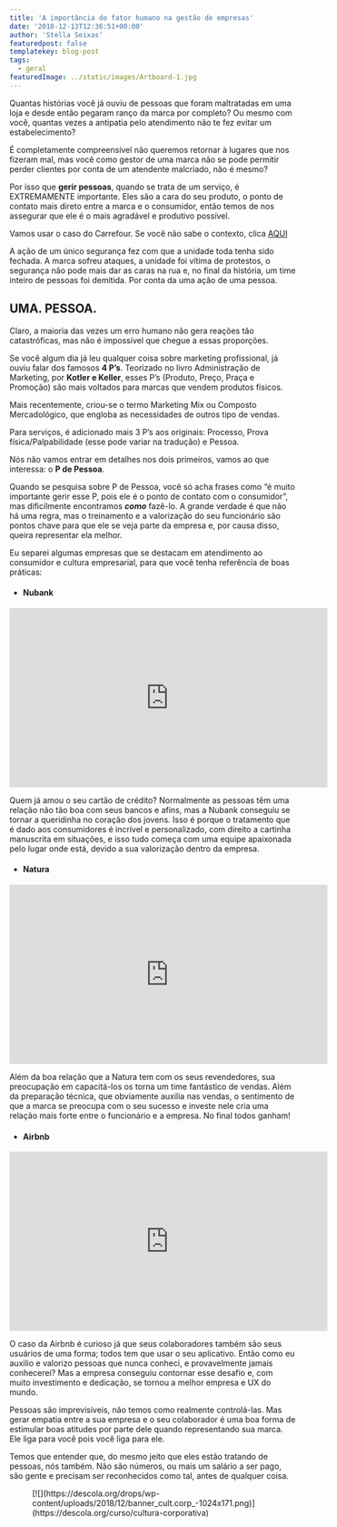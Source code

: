 ```yaml
---
title: 'A importância do fator humano na gestão de empresas'
date: '2018-12-13T12:36:51+00:00'
author: 'Stella Seixas'
featuredpost: false
templatekey: blog-post
tags:
  - geral
featuredImage: ../static/images/Artboard-1.jpg
---
```


Quantas histórias você já ouviu de pessoas que foram maltratadas em uma loja e desde então pegaram ranço da marca por completo? Ou mesmo com você, quantas vezes a antipatia pelo atendimento não te fez evitar um estabelecimento?

É completamente compreensível não queremos retornar à lugares que nos fizeram mal, mas você como gestor de uma marca não se pode permitir perder clientes por conta de um atendente malcriado, não é mesmo?

Por isso que **gerir pessoas**, quando se trata de um serviço, é EXTREMAMENTE importante. Eles são a cara do seu produto, o ponto de contato mais direto entre a marca e o consumidor, então temos de nos assegurar que ele é o mais agradável e produtivo possível.

Vamos usar o caso do Carrefour. Se você não sabe o contexto, clica [AQUI](https://g1.globo.com/sp/sao-paulo/noticia/2018/12/04/cachorro-abandonado-e-envenenado-e-espancado-por-funcionario-de-hipermercado-em-osasco-dizem-ativistas.ghtml)

A ação de um único segurança fez com que a unidade toda tenha sido fechada. A marca sofreu ataques, a unidade foi vítima de protestos, o segurança não pode mais dar as caras na rua e, no final da história, um time inteiro de pessoas foi demitida. Por conta da uma ação de uma pessoa.

## UMA. PESSOA.

Claro, a maioria das vezes um erro humano não gera reações tão catastróficas, mas não é impossível que chegue a essas proporções.

Se você algum dia já leu qualquer coisa sobre marketing profissional, já ouviu falar dos famosos **4 P’s**. Teorizado no livro Administração de Marketing, por **Kotler e Keller**, esses P’s (Produto, Preço, Praça e Promoção) são mais voltados para marcas que vendem produtos físicos.

Mais recentemente, criou-se o termo Marketing Mix ou Composto Mercadológico, que engloba as necessidades de outros tipo de vendas.

Para serviços, é adicionado mais 3 P’s aos originais: Processo, Prova física/Palpabilidade (esse pode variar na tradução) e Pessoa.

Nós não vamos entrar em detalhes nos dois primeiros, vamos ao que interessa: o **P de Pessoa**.

Quando se pesquisa sobre P de Pessoa, você só acha frases como “é muito importante gerir esse P, pois ele é o ponto de contato com o consumidor”, mas dificilmente encontramos **_como_** fazê-lo. A grande verdade é que não há uma regra, mas o treinamento e a valorização do seu funcionário são pontos chave para que ele se veja parte da empresa e, por causa disso, queira representar ela melhor.

Eu separei algumas empresas que se destacam em atendimento ao consumidor e cultura empresarial, para que você tenha referência de boas práticas:

- #### Nubank

<iframe allowfullscreen="allowfullscreen" frameborder="0" height="315" loading="lazy" src="https://www.youtube.com/embed/PmW-BdTKiX8" width="560"></iframe>

Quem já amou o seu cartão de crédito? Normalmente as pessoas têm uma relação não tão boa com seus bancos e afins, mas a Nubank conseguiu se tornar a queridinha no coração dos jovens. Isso é porque o tratamento que é dado aos consumidores é incrível e personalizado, com direito a cartinha manuscrita em situações, e isso tudo começa com uma equipe apaixonada pelo lugar onde está, devido a sua valorização dentro da empresa.

- #### Natura

<iframe allowfullscreen="allowfullscreen" frameborder="0" height="315" loading="lazy" src="https://www.youtube.com/embed/eQWLwi8IdyE" width="560"></iframe>

Além da boa relação que a Natura tem com os seus revendedores, sua preocupação em capacitá-los os torna um time fantástico de vendas. Além da preparação técnica, que obviamente auxilia nas vendas, o sentimento de que a marca se preocupa com o seu sucesso e investe nele cria uma relação mais forte entre o funcionário e a empresa. No final todos ganham!

- #### Airbnb

<iframe allowfullscreen="allowfullscreen" frameborder="0" height="315" loading="lazy" src="https://www.youtube.com/embed/xR8QqrmuuFU" width="560"></iframe>

O caso da Airbnb é curioso já que seus colaboradores também são seus usuários de uma forma; todos tem que usar o seu aplicativo. Então como eu auxilio e valorizo pessoas que nunca conheci, e provavelmente jamais conhecerei? Mas a empresa conseguiu contornar esse desafio e, com muito investimento e dedicação, se tornou a melhor empresa e UX do mundo.

Pessoas são imprevisíveis, não temos como realmente controlá-las. Mas gerar empatia entre a sua empresa e o seu colaborador é uma boa forma de estimular boas atitudes por parte dele quando representando sua marca. Ele liga para você pois você liga para ele.

Temos que entender que, do mesmo jeito que eles estão tratando de pessoas, nós também. Não são números, ou mais um salário a ser pago, são gente e precisam ser reconhecidos como tal, antes de qualquer coisa.

<figure class="wp-block-image">[![](https://descola.org/drops/wp-content/uploads/2018/12/banner_cult.corp_-1024x171.png)](https://descola.org/curso/cultura-corporativa)</figure>
